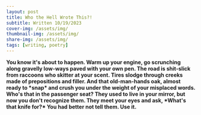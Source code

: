 ```yaml
---
layout: post
title: Who the Hell Wrote This?!
subtitle: Written 10/19/2023
cover-img: /assets/img/
thumbnail-img: /assets/img/
share-img: /assets/img/
tags: [writing, poetry]
---
```


<strong>
You know it's about to happen.
</strong>

<strong>
Warm up your engine,  
go scrunching along  
gravelly low-ways paved with  
your own pen.
</strong>

<strong>
The road is shit-slick  
from raccoons  
who skitter at your scent.
</strong>

<strong>
Tires slodge  
through creeks made of  
prepositions and filler.
</strong>

<strong>
And that  
old-man-hands oak,  
almost ready to  
*snap*  
and crush you under the weight  
of your misplaced words.
</strong>

<strong>
Who's that  
in the passenger seat?  
They used to live in your mirror,  
but now you don't recognize them.  
They meet your eyes and ask,  
*What's that knife for?*
</strong>


<strong>
You had better not tell them.  
Use it.
</strong>
